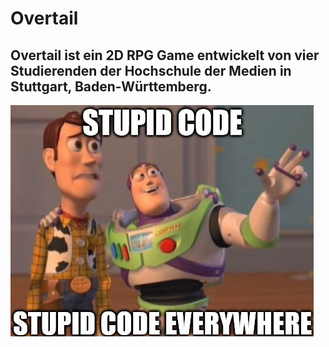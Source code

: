 # Overtail

## Overtail ist ein 2D RPG Game entwickelt von vier Studierenden der Hochschule der Medien in Stuttgart, Baden-Württemberg.

![important](09EF4A10-BDCB-41E1-8571-5F15DB97C1DA.jpeg)
